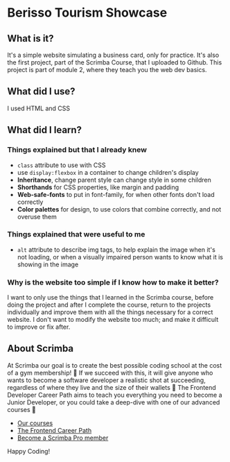 # Berisso Tourism Showcase
## What is it? 
It's a simple website simulating a business card, only for practice.
It's also the first project, part of the Scrimba Course, that I uploaded to Github. This project is part of module 2, where they teach you the web dev basics.
## What did I use? 
I used HTML and CSS
## What did I learn?
 ### Things explained but that I already knew
  * `class` attribute to use with CSS
  * use `display:flexbox` in a container to change children's display
  * **Inheritance**, change parent style can change style in some children
  * **Shorthands** for CSS properties, like margin and padding
  * **Web-safe-fonts** to put in font-family, for when other fonts don't load correctly 
  * **Color palettes** for design, to use colors that combine correctly, and not overuse them
 ### Things explained that were useful to me
  * `alt` attribute to describe img tags, to help explain the image when it's not loading, or when a visually impaired person wants to know what it is showing in the image
### Why is the website too simple if I know how to make it better?
I want to only use the things that I learned in the Scrimba course, before doing the project and after I complete the course, return to the projects individually and improve them with all the things necessary for a correct website. I don't want to modify the website too much; and make it difficult to improve or fix after. 

## About Scrimba

At Scrimba our goal is to create the best possible coding school at the cost of a gym membership! 💜
If we succeed with this, it will give anyone who wants to become a software developer a realistic shot at succeeding, regardless of where they live and the size of their wallets 🎉
The Frontend Developer Career Path aims to teach you everything you need to become a Junior Developer, or you could take a deep-dive with one of our advanced courses 🚀

- [Our courses](https://scrimba.com/allcourses)
- [The Frontend Career Path](https://scrimba.com/learn/frontend)
- [Become a Scrimba Pro member](https://scrimba.com/pricing)

Happy Coding!
